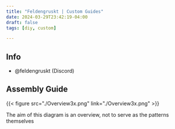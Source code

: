 ```yaml
---
title: "Feldengruskt | Custom Guides"
date: 2024-03-29T23:42:19-04:00
draft: false
tags: [diy, custom]

---
```

## Info
- @feldengruskt (Discord)

## Assembly Guide

{{< figure src="./Overview3x.png" link="./Overview3x.png" >}}

The aim of this diagram is an overview, not to serve as the patterns themselves